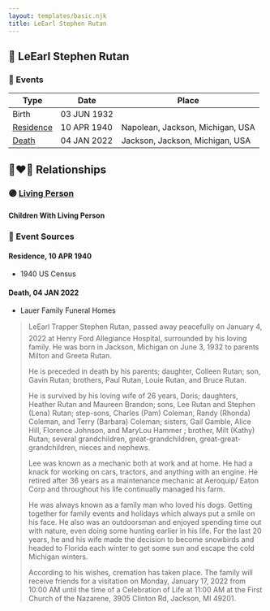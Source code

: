 ```yaml
---
layout: templates/basic.njk
title: LeEarl Stephen Rutan
---
```

## 🔵 LeEarl Stephen Rutan

### 📆 Events

Type | Date | Place
------ | ------ | ------
Birth | 03 JUN 1932 |
[Residence](#event-1) | 10 APR 1940 | Napolean, Jackson, Michigan, USA
[Death](#event-2) | 04 JAN 2022 | Jackson, Jackson, Michigan, USA

## 👩‍❤️‍👨 Relationships

### 🟣 [Living Person](/people/2/27090454)

#### Children With Living Person
### 📰 Event Sources

#### <a id="event-1"></a> Residence, 10 APR 1940
* 1940 US Census

#### <a id="event-2"></a> Death, 04 JAN 2022
* Lauer Family Funeral Homes
>   
  > LeEarl Trapper Stephen Rutan, passed away peacefully on January 4, 2022 at Henry Ford Allegiance Hospital, surrounded by his loving family. He was born in Jackson, Michigan on June 3, 1932 to parents Milton and Greeta Rutan.   
  >   
  > He is preceded in death by his parents; daughter, Colleen Rutan; son, Gavin Rutan; brothers, Paul Rutan, Louie Rutan, and Bruce Rutan.  
  >   
  > He is survived by his loving wife of 26 years, Doris; daughters, Heather Rutan and Maureen Brandon; sons, Lee Rutan and Stephen (Lena) Rutan; step-sons, Charles (Pam) Coleman, Randy (Rhonda) Coleman, and Terry (Barbara) Coleman; sisters, Gail Gamble, Alice Hill, Florence Johnson, and MaryLou Hammer ; brother, Milt (Kathy) Rutan; several grandchildren, great-grandchildren, great-great-grandchildren, nieces and nephews.  
  >   
  > Lee was known as a mechanic both at work and at home. He had a knack for working on cars, tractors, and anything with an engine. He retired after 36 years as a maintenance mechanic at Aeroquip/ Eaton Corp and throughout his life continually managed his farm.  
  >   
  > He was always known as a family man who loved his dogs. Getting together for family events and holidays which always put a smile on his face. He also was an outdoorsman and enjoyed spending time out with nature, even doing some hunting earlier in his life. For the last 20 years, he and his wife made the decision to become snowbirds and headed to Florida each winter to get some sun and escape the cold Michigan winters.  
  >   
  > According to his wishes, cremation has taken place. The family will receive friends for a visitation on Monday, January 17, 2022  from 10:00 AM until the time of a Celebration of Life at 11:00 AM at the First Church of the Nazarene, 3905 Clinton Rd, Jackson, MI 49201.